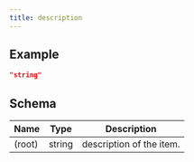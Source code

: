 ```yaml
---
title: description
---
```

## Example



```json
"string"
```
## Schema

| Name | Type | Description |
|---|---|---|
| (root) | string | description of the item. |

